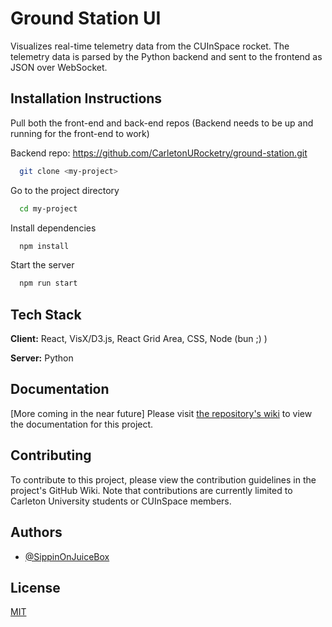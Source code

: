 
# Ground Station UI

Visualizes real-time telemetry data from the CUInSpace rocket. The telemetry data is parsed by the Python backend and sent to the frontend as JSON over WebSocket.
## Installation Instructions
Pull both the front-end and back-end repos (Backend needs to be up and running for the front-end to work)

Backend repo: https://github.com/CarletonURocketry/ground-station.git
```bash
  git clone <my-project>
```

Go to the project directory

```bash
  cd my-project
```

Install dependencies

```bash
  npm install
```

Start the server

```bash
  npm run start
```


## Tech Stack

**Client:** React, VisX/D3.js, React Grid Area, CSS, Node (bun ;) )

**Server:** Python


## Documentation

[More coming in the near future]
Please visit [the repository's wiki](https://github.com/CarletonURocketry/ground-station-ui/wiki) to view the documentation for this project.

## Contributing

To contribute to this project, please view the contribution guidelines in the project's GitHub Wiki. Note that contributions are currently limited to Carleton University students or CUInSpace members.


## Authors

- [@SippinOnJuiceBox](https://www.github.com/sippinonjuicebox)


## License

[MIT](https://choosealicense.com/licenses/mit/)


